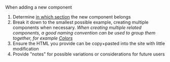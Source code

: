 When adding a new component

1. Determine <a href="index.html#sections">in which section</a> the new component belongs
1. Break it down to the smallest possible example, creating multiple components when necessary. *When creating multiple related components, a good naming convention can be used to group them together, for example <a href="helpers.html#colors">Colors</a>*
1. Ensure the HTML you provide can be copy+pasted into the site with little modification
1. Provide "notes" for possible variations or considerations for future users
